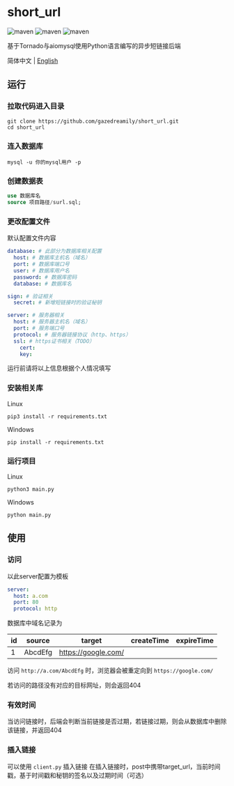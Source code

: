# short_url
![maven](https://img.shields.io/badge/python-3.8%2B-blue)
![maven](https://img.shields.io/badge/tornado-6.2-green)
![maven](https://img.shields.io/badge/aiomysql-0.1.1-orange)

基于Tornado与aiomysql使用Python语言编写的异步短链接后端

简体中文 | [English](./README.md)

## 运行

### 拉取代码进入目录
```shell
git clone https://github.com/gazedreamily/short_url.git
cd short_url
```

### 连入数据库
```shell
mysql -u 你的mysql用户 -p
```

### 创建数据表
```sql
use 数据库名
source 项目路径/surl.sql;
```

### 更改配置文件
默认配置文件内容
```yaml
database: # 此部分为数据库相关配置
  host: # 数据库主机名（域名）
  port: # 数据库端口号
  user: # 数据库用户名
  password: # 数据库密码
  database: # 数据库名

sign: # 验证相关
  secret: # 新增短链接时的验证秘钥

server: # 服务器相关
  host: # 服务器主机名（域名）
  port: # 服务端口号
  protocol: # 服务器链接协议（http、https）
  ssl: # https证书相关（TODO）
    cert:
    key:
```
运行前请将以上信息根据个人情况填写

### 安装相关库
Linux
```shell
pip3 install -r requirements.txt
```

Windows
```shell
pip install -r requirements.txt
```

### 运行项目
Linux
```shell
python3 main.py
```

Windows
```shell
python main.py
```

## 使用
### 访问
以此server配置为模板
```yaml
server:
  host: a.com
  port: 80
  protocol: http
```
数据库中域名记录为

| id  | source  | target              |  createTime  | expireTime |
|-----|---------|---------------------|--------------| -----------|
| 1   | AbcdEfg | https://google.com/ |              |            |

访问 `http://a.com/AbcdEfg` 时，浏览器会被重定向到 `https://google.com/`

若访问的路径没有对应的目标网址，则会返回404

### 有效时间
当访问链接时，后端会判断当前链接是否过期，若链接过期，则会从数据库中删除该链接，并返回404

### 插入链接
可以使用 `client.py` 插入链接
在插入链接时，post中携带target_url，当前时间戳，基于时间戳和秘钥的签名以及过期时间（可选）
